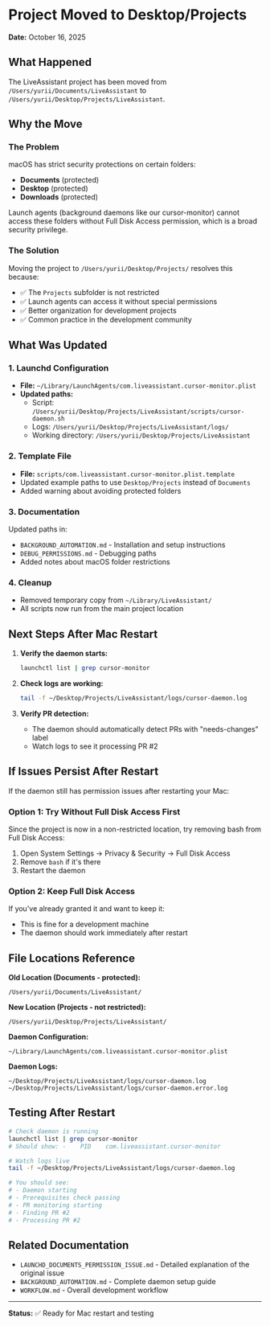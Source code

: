 # Project Moved to Desktop/Projects

**Date:** October 16, 2025

## What Happened

The LiveAssistant project has been moved from `/Users/yurii/Documents/LiveAssistant` to `/Users/yurii/Desktop/Projects/LiveAssistant`.

## Why the Move

### The Problem
macOS has strict security protections on certain folders:
- **Documents** (protected)
- **Desktop** (protected) 
- **Downloads** (protected)

Launch agents (background daemons like our cursor-monitor) cannot access these folders without Full Disk Access permission, which is a broad security privilege.

### The Solution
Moving the project to `/Users/yurii/Desktop/Projects/` resolves this because:
- ✅ The `Projects` subfolder is not restricted
- ✅ Launch agents can access it without special permissions
- ✅ Better organization for development projects
- ✅ Common practice in the development community

## What Was Updated

### 1. Launchd Configuration
- **File:** `~/Library/LaunchAgents/com.liveassistant.cursor-monitor.plist`
- **Updated paths:**
  - Script: `/Users/yurii/Desktop/Projects/LiveAssistant/scripts/cursor-daemon.sh`
  - Logs: `/Users/yurii/Desktop/Projects/LiveAssistant/logs/`
  - Working directory: `/Users/yurii/Desktop/Projects/LiveAssistant`

### 2. Template File
- **File:** `scripts/com.liveassistant.cursor-monitor.plist.template`
- Updated example paths to use `Desktop/Projects` instead of `Documents`
- Added warning about avoiding protected folders

### 3. Documentation
Updated paths in:
- `BACKGROUND_AUTOMATION.md` - Installation and setup instructions
- `DEBUG_PERMISSIONS.md` - Debugging paths
- Added notes about macOS folder restrictions

### 4. Cleanup
- Removed temporary copy from `~/Library/LiveAssistant/`
- All scripts now run from the main project location

## Next Steps After Mac Restart

1. **Verify the daemon starts:**
   ```bash
   launchctl list | grep cursor-monitor
   ```

2. **Check logs are working:**
   ```bash
   tail -f ~/Desktop/Projects/LiveAssistant/logs/cursor-daemon.log
   ```

3. **Verify PR detection:**
   - The daemon should automatically detect PRs with "needs-changes" label
   - Watch logs to see it processing PR #2

## If Issues Persist After Restart

If the daemon still has permission issues after restarting your Mac:

### Option 1: Try Without Full Disk Access First
Since the project is now in a non-restricted location, try removing bash from Full Disk Access:
1. Open System Settings → Privacy & Security → Full Disk Access
2. Remove `bash` if it's there
3. Restart the daemon

### Option 2: Keep Full Disk Access
If you've already granted it and want to keep it:
- This is fine for a development machine
- The daemon should work immediately after restart

## File Locations Reference

**Old Location (Documents - protected):**
```
/Users/yurii/Documents/LiveAssistant/
```

**New Location (Projects - not restricted):**
```
/Users/yurii/Desktop/Projects/LiveAssistant/
```

**Daemon Configuration:**
```
~/Library/LaunchAgents/com.liveassistant.cursor-monitor.plist
```

**Daemon Logs:**
```
~/Desktop/Projects/LiveAssistant/logs/cursor-daemon.log
~/Desktop/Projects/LiveAssistant/logs/cursor-daemon.error.log
```

## Testing After Restart

```bash
# Check daemon is running
launchctl list | grep cursor-monitor
# Should show: -    PID    com.liveassistant.cursor-monitor

# Watch logs live
tail -f ~/Desktop/Projects/LiveAssistant/logs/cursor-daemon.log

# You should see:
# - Daemon starting
# - Prerequisites check passing
# - PR monitoring starting
# - Finding PR #2
# - Processing PR #2
```

## Related Documentation

- `LAUNCHD_DOCUMENTS_PERMISSION_ISSUE.md` - Detailed explanation of the original issue
- `BACKGROUND_AUTOMATION.md` - Complete daemon setup guide
- `WORKFLOW.md` - Overall development workflow

---

**Status:** ✅ Ready for Mac restart and testing


